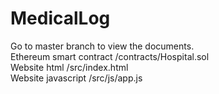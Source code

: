 # MedicalLog
Go to master branch to view the documents.  
Ethereum smart contract /contracts/Hospital.sol  
Website html /src/index.html  
Website javascript /src/js/app.js  
